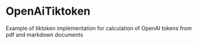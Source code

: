 # OpenAiTiktoken
Example of tiktoken implementation for calculation of OpenAI tokens from pdf and markdown documents
